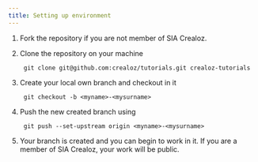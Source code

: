 ```yaml
---
title: Setting up environment
---
```


1. Fork the repository if you are not member of SIA Crealoz.
2. Clone the repository on your machine

        git clone git@github.com:crealoz/tutorials.git crealoz-tutorials
    
3. Create your local own branch and checkout in it

        git checkout -b <myname>-<mysurname>
        
4. Push the new created branch using 

        git push --set-upstream origin <myname>-<mysurname>
        
5. Your branch is created and you can begin to work in it. If you are a member of SIA Crealoz, your work will be public.